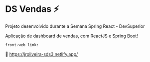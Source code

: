 # DS Vendas ⚡

Projeto desenvolvido durante a Semana Spring React - DevSuperior

Aplicação de dashboard de vendas, com ReactJS e Spring Boot! 

`front-web link:`

:link: https://jroliveira-sds3.netlify.app/
